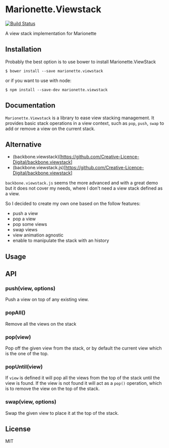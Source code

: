 # Marionette.Viewstack

[![Build Status](https://secure.travis-ci.org/stephanebachelier/marionette.viewstack.png?branch=master)](http://travis-ci.org/stephanebachelier/marionette.viewstack)

A view stack implementation for Marionette

## Installation

Probably the best option is to use bower to install Marionette.ViewStack
```
$ bower install --save marionette.viewstack
```

or if you want to use with node:
```
$ npm install --save-dev marionette.viewstack
```

## Documentation

`Marionette.Viewstack` is a library to ease view stacking management. It provides basic stack operations in a view context, such as `pop`, `push`, `swap` to add or remove a view on the current stack.

## Alternative

* (backbone.viewstack)[https://github.com/Creative-Licence-Digital/backbone.viewstack]
* (backbone.viewstack.js)[https://github.com/Creative-Licence-Digital/backbone.viewstack]

`backbone.viewstack.js` seems the more advanced and with a great demo but it does not cover my needs, where I don't need a view stack defined as a view.

So I decided to create my own one based on the follow features:
* push a view
* pop a view
* pop some views
* swap views
* view animation agnostic
* enable to manipulate the stack with an history

## Usage

## API

### push(view, options)

Push a view on top of any existing view.

### popAll()

Remove all the views on the stack

### pop(view)

Pop off the given view from the stack, or by default the current view which is the one of the top.

### popUntil(view)

If `view` is defined it will pop all the views from the top of the stack until the view is found. If the view is not found it will act as a `pop()` operation, which is to remove the view on the top of the stack.

### swap(view, options)

Swap the given view to place it at the top of the stack.

## License

MIT

